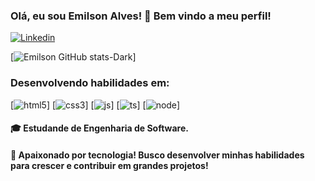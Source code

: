 ### Olá, eu sou Emilson Alves! 👋 Bem vindo a meu perfil!
[![Linkedin](https://img.shields.io/badge/LinkedIn-0077B5?style=for-the-badge&logo=linkedin&logoColor=white)](https://www.linkedin.com/in/emilson-alves/)

[![Emilson GitHub stats-Dark](https://github-readme-stats.vercel.app/api?username=EmilsonnAlves&show_icons=true&theme=dark#gh-dark-mode-only)]
### Desenvolvendo habilidades em: 
[![html5](https://img.shields.io/badge/HTML5-E34F26?style=for-the-badge&logo=html5&logoColor=white)]
[![css3](https://img.shields.io/badge/CSS3-1572B6?style=for-the-badge&logo=css3&logoColor=white)]
[![js](https://img.shields.io/badge/JavaScript-F7DF1E?style=for-the-badge&logo=javascript&logoColor=black)]
[![ts](https://img.shields.io/badge/TypeScript-007ACC?style=for-the-badge&logo=typescript&logoColor=white)]
[![node](https://img.shields.io/badge/Node.js-43853D?style=for-the-badge&logo=node.js&logoColor=white)]

#### 🎓 Estudande de Engenharia de Software.
#### 🚀 Apaixonado por tecnologia! Busco desenvolver minhas habilidades para crescer e contribuir em grandes projetos!
